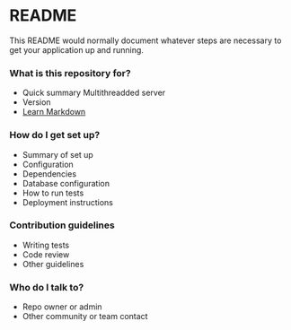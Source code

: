 # README #

This README would normally document whatever steps are necessary to get your application up and running.

### What is this repository for? ###

* Quick summary Multithreadded server 
* Version 
* [Learn Markdown](https://bitbucket.org/tutorials/markdowndemo)

### How do I get set up? ###

* Summary of set up
* Configuration
* Dependencies
* Database configuration
* How to run tests
* Deployment instructions

### Contribution guidelines ###

* Writing tests
* Code review
* Other guidelines

### Who do I talk to? ###

* Repo owner or admin
* Other community or team contact